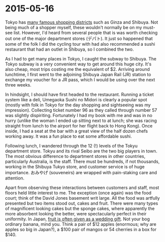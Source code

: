 # 2015-05-16

Tokyo has [many famous shopping districts](http://www.japan-guide.com/e/e3053.html) such as Ginza and Shibuya. Not being much of a shopper myself, these wouldn't normally be on my must-see list. However, I'd heard from several people that is was worth checking out one of the major department stores (デパト). It just so happened that some of the folk I did the cycling tour with had also recommended a sushi restaurant that had an outlet in Shibuya, so I combined the two.

As I had to get many places in Tokyo, I caught the subway to Shibuya. The Tokyo subway is a very convenient way to get around this huge city. It's also cheap, most trips costing me the equivalent of $2. Arriving around lunchtime, I first went to the adjoining Shibuya Japan Rail (JR) station to exchange my voucher for a JR pass, which I would be using over the next three weeks.

In hindsight, I should have first headed to the restaurant. Running a ticket system like a deli, Umegaoka Sushi no Midori is clearly a popular spot (mostly with folk in Tokyo for the day shopping and sightseeing was my impression). Collecting ticket number 96 as they called through number 57 was slightly dispiriting. Fortunately I had my book with me and was in no hurry (unlike the woman I ended up sitting next to at lunch; she was racing straight from lunch to the airport for her flight back to Hong Kong). Once inside, I had a seat at the bar with a great view of the half dozen chefs working away. It was a fun place to eat some affordable sushi.

Following lunch, I wandered through the 12 (!) levels of the Tokyu department store. Tokyu and its rival Seibo are the two big players in town. The most obvious difference to department stores in other countries, particularly Australia, is the staff. There must be hundreds, if not thousands, working in the Shibuya Tukyo store, and customer service is of huge importance. おみやげ (souveneirs) are wrapped with pain-staking care and attention.

Apart from observing these interactions between customers and staff, most floors held little interest to me. The exception (once again) was the food court; think of the David Jones basement writ large. All the food was artfully presented but two items stood out, cakes and fruit. There were many types of magnificent looking cakes but the sponge cakes, where apparently the more absorbent looking the better, were spectacularly perfect in their uniformity. In Japan, [fruit is often given as a wedding gift](http://www.independent.co.uk/life-style/food-and-drink/features/why-is-fruit-so-expensive-in-japan-9605105.html). Not your bog ordinary banana, mind you. Think a pair of $12 apples (enormous; why are apples so big in Japan?), a $100 pair of mangos or 54 cherries in a box for $140.
